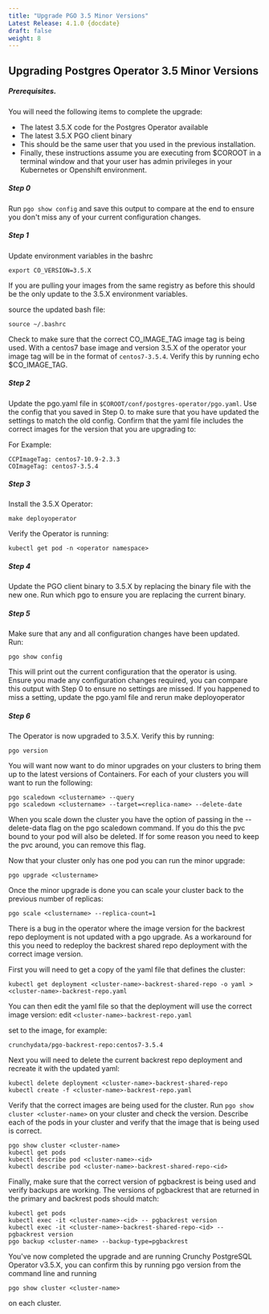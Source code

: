 ```yaml
---
title: "Upgrade PGO 3.5 Minor Versions"
Latest Release: 4.1.0 {docdate}
draft: false
weight: 8
---
```

## Upgrading Postgres Operator 3.5 Minor Versions

##### Prerequisites.
You will need the following items to complete the upgrade:

* The latest 3.5.X code for the Postgres Operator available
* The latest 3.5.X PGO client binary
* This should be the same user that you used in the previous installation.
* Finally, these instructions assume you are executing from $COROOT in a terminal window and that your user has admin privileges in your Kubernetes or Openshift environment.

##### Step 0
Run `pgo show config` and save this output to compare at the end to ensure you don't miss any of your current configuration changes. 

##### Step 1 
Update environment variables in the bashrc

    export CO_VERSION=3.5.X

If you are pulling your images from the same registry as before this should be the only update to the 3.5.X environment variables.

source the updated bash file: 

    source ~/.bashrc

Check to make sure that the correct CO_IMAGE_TAG image tag is being used. With a centos7 base image and version 3.5.X of the operator your image tag will be in the format of `centos7-3.5.4`. Verify this by running echo $CO_IMAGE_TAG.

##### Step 2
Update the pgo.yaml file in `$COROOT/conf/postgres-operator/pgo.yaml`. Use the config that you saved in Step 0. to make sure that you have updated the settings to match the old config. Confirm that the yaml file includes the correct images for the version that you are upgrading to:

For Example:

```
CCPImageTag: centos7-10.9-2.3.3
COImageTag: centos7-3.5.4
```

##### Step 3  
Install the 3.5.X Operator:

    make deployoperator

Verify the Operator is running:

    kubectl get pod -n <operator namespace>


##### Step 4  
Update the PGO client binary to 3.5.X by replacing the binary file with the new one. 
Run which pgo to ensure you are replacing the current binary.

##### Step 5  
Make sure that any and all configuration changes have been updated.  
Run: 

    pgo show config 

This will print out the current configuration that the operator is using.  Ensure you made any configuration changes required, you can compare this output with Step 0 to ensure no settings are missed.  If you happened to miss a setting, update the pgo.yaml file and rerun make deployoperator


##### Step 6
The Operator is now upgraded to 3.5.X. 
Verify this by running:

    pgo version

You will want now want to do minor upgrades on your clusters to bring them up to the latest versions of Containers.
For each of your clusters you will want to run the following:
```
pgo scaledown <clustername> --query
pgo scaledown <clustername> --target=<replica-name> --delete-date
```
When you scale down the cluster you have the option of passing in the --delete-data flag on the pgo scaledown command. If you do this the pvc bound to your pod will also be deleted. If for some reason you need to keep the pvc around, you can remove this flag.

Now that your cluster only has one pod you can run the minor upgrade:

    pgo upgrade <clustername>

Once the minor upgrade is done you can scale your cluster back to the previous number of replicas:

    pgo scale <clustername> --replica-count=1

There is a bug in the operator where the image version for the backrest repo deployment is not updated with a pgo upgrade. As a workaround for this you need to redeploy the backrest shared repo deployment with the correct image version.

First you will need to get a copy of the yaml file that defines the cluster:

    kubectl get deployment <cluster-name>-backrest-shared-repo -o yaml > <cluster-name>-backrest-repo.yaml

You can then edit the yaml file so that the deployment will use the correct image version:
edit `<cluster-name>-backrest-repo.yaml`

set to the image, for example:

    crunchydata/pgo-backrest-repo:centos7-3.5.4

Next you will need to delete the current backrest repo deployment and recreate it with the updated yaml:
```
kubectl delete deployment <cluster-name>-backrest-shared-repo
kubectl create -f <cluster-name>-backrest-repo.yaml
```
Verify that the correct images are being used for the cluster. Run `pgo show cluster <cluster-name>` on your cluster and check the version. Describe each of the pods in your cluster and verify that the image that is being used is correct.
```
pgo show cluster <cluster-name>
kubectl get pods 
kubectl describe pod <cluster-name>-<id>
kubectl describe pod <cluster-name>-backrest-shared-repo-<id>
```
Finally, make sure that the correct version of pgbackrest is being used and verify backups are working. The versions of pgbackrest that are returned in the primary and backrest pods should match:
```
kubectl get pods
kubectl exec -it <cluster-name>-<id> -- pgbackrest version
kubectl exec -it <cluster-name>-backrest-shared-repo-<id> -- pgbackrest version
pgo backup <cluster-name> --backup-type=pgbackrest
```
You've now completed the upgrade and are running Crunchy PostgreSQL Operator v3.5.X, you can confirm this by running pgo version from the command line and running 

    pgo show cluster <cluster-name> 

on each cluster.


